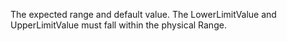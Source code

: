 ﻿The expected range and default value.  The LowerLimitValue and UpperLimitValue must fall within the physical Range.
